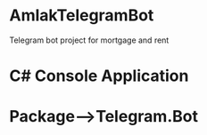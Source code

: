 # AmlakTelegramBot

Telegram bot project for mortgage and rent
# C# Console Application
# Package-->Telegram.Bot
